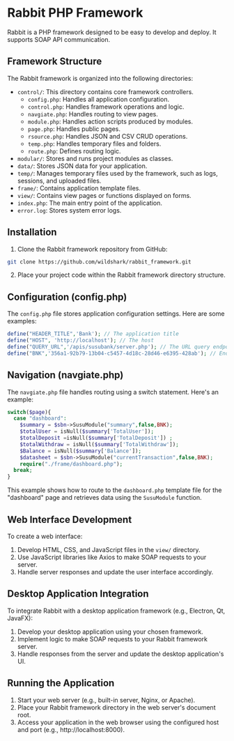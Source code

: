
# Rabbit PHP Framework

Rabbit is a PHP framework designed to be easy to develop and deploy. It supports SOAP API communication.

## Framework Structure

The Rabbit framework is organized into the following directories:

* `control/`: This directory contains core framework controllers.
    * `config.php`: Handles all application configuration.
    * `control.php`: Handles framework operations and logic.
    * `navgiate.php`: Handles routing to view pages.
    * `module.php`: Handles action scripts produced by modules.
    * `page.php`: Handles public pages.
    * `rsource.php`: Handles JSON and CSV CRUD operations.
    * `temp.php`: Handles temporary files and folders.
    * `route.php`: Defines routing logic.
* `modular/`: Stores and runs project modules as classes.
* `data/`: Stores JSON data for your application.
* `temp/`: Manages temporary files used by the framework, such as logs, sessions, and uploaded files.
* `frame/`: Contains application template files.
* `view/`: Contains view pages or functions displayed on forms.
* `index.php`: The main entry point of the application.
* `error.log`: Stores system error logs.

## Installation

1. Clone the Rabbit framework repository from GitHub:

```bash
git clone https://github.com/wildshark/rabbit_framework.git
```

2. Place your project code within the Rabbit framework directory structure.

## Configuration (config.php)

The `config.php` file stores application configuration settings. Here are some examples:

```php
define("HEADER_TITLE",'Bank'); // The application title
define("HOST", 'http://localhost'); // The host
define("QUERY_URL",'/apis/susubank/server.php'); // The URL query endpoint
define("BNK",'356a1-92b79-13b04-c5457-4d18c-28d46-e6395-428ab'); // Endpoint token
```

## Navigation (navgiate.php)

The `navgiate.php` file handles routing using a switch statement. Here's an example:

```php
switch($page){
  case "dashboard":
    $summary = $sbn->SusuModule("summary",false,BNK);
    $totalUser = isNull($summary['TotalUser']);
    $totalDeposit =isNull($summary['TotalDeposit']) ;
    $totalWithdraw = isNull($summary['TotalWithdraw']);
    $Balance = isNull($summary['Balance']);
    $datasheet = $sbn->SusuModule("currentTransaction",false,BNK);
    require("./frame/dashboard.php");
  break;
}
```

This example shows how to route to the `dashboard.php` template file for the "dashboard" page and retrieves data using the `SusuModule` function.

## Web Interface Development

To create a web interface:

1. Develop HTML, CSS, and JavaScript files in the `view/` directory.
2. Use JavaScript libraries like Axios to make SOAP requests to your server.
3. Handle server responses and update the user interface accordingly.

## Desktop Application Integration

To integrate Rabbit with a desktop application framework (e.g., Electron, Qt, JavaFX):

1. Develop your desktop application using your chosen framework.
2. Implement logic to make SOAP requests to your Rabbit framework server.
3. Handle responses from the server and update the desktop application's UI.

## Running the Application

1. Start your web server (e.g., built-in server, Nginx, or Apache).
2. Place your Rabbit framework directory in the web server's document root.
3. Access your application in the web browser using the configured host and port (e.g., http://localhost:8000).
